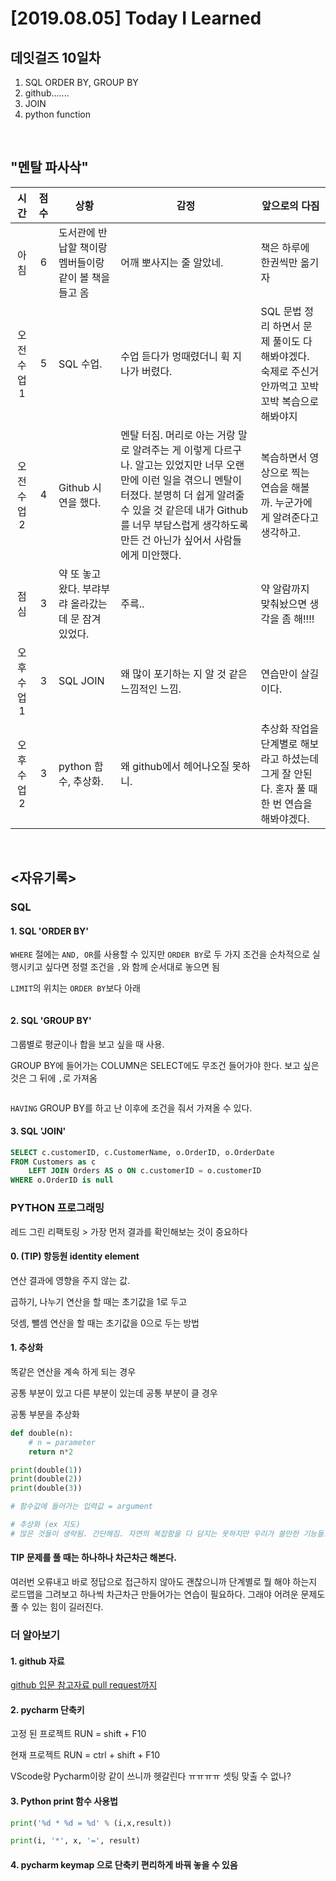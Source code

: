 # [2019.08.05] Today I Learned
## 데잇걸즈 10일차

1. SQL ORDER BY, GROUP BY
2. github.......
3. JOIN
4. python function

<br>

## "멘탈 파사삭"

|시간|점수|상황 | 감정 | 앞으로의 다짐|
|:---:|:---:|---|---|---|
|아침|6|도서관에 반납할 책이랑 멤버들이랑 같이 볼 책을 들고 옴|어깨 뽀사지는 줄 알았네.|책은 하루에 한권씩만 옮기자|
|오전 수업1|5|SQL 수업.|수업 듣다가 멍때렸더니 휙 지나가 버렸다.|SQL 문법 정리 하면서 문제 풀이도 다 해봐야겠다. 숙제로 주신거 안까먹고 꼬박꼬박 복습으로 해봐야지|
|오전 수업2|4|Github 시연을 했다.|멘탈 터짐. 머리로 아는 거랑 말로 알려주는 게 이렇게 다르구나. 알고는 있었지만 너무 오랜만에 이런 일을 겪으니 멘탈이 터졌다. 분명히 더 쉽게 알려줄 수 있을 것 같은데 내가 Github를 너무 부담스럽게 생각하도록 만든 건 아닌가 싶어서 사람들에게 미안했다.|복습하면서 영상으로 찍는 연습을 해볼까. 누군가에게 알려준다고 생각하고.|
|점심|3|약 또 놓고 왔다. 부랴부랴 올라갔는데 문 잠겨 있었다.|주륵..|약 알람까지 맞춰놨으면 생각을 좀 해!!!!|
|오후 수업 1|3|SQL JOIN|왜 많이 포기하는 지 알 것 같은 느낌적인 느낌.|연습만이 살길이다.|
|오후 수업 2|3|python 함수, 추상화.|왜 github에서 헤어나오질 못하니.|추상화 작업을 단계별로 해보라고 하셨는데 그게 잘 안된다. 혼자 풀 때 한 번 연습을 해봐야겠다.|


<br>

## <자유기록>

### SQL 

#### 1. SQL 'ORDER BY'

`WHERE` 절에는 `AND, OR`를 사용할 수 있지만
`ORDER BY`로 두 가지 조건을 순차적으로 실행시키고 싶다면 정렬 조건을 `,`와 함께 순서대로 놓으면 됨

`LIMIT`의 위치는 `ORDER BY`보다 아래

```SQL
```

#### 2. SQL 'GROUP BY'

그룹별로 평균이나 합을 보고 싶을 때 사용.

GROUP BY에 들어가는 COLUMN은 SELECT에도 무조건 들어가야 한다. 보고 싶은 것은 그 뒤에 `,`로 가져옴

```SQL
```

`HAVING` GROUP BY를 하고 난 이후에 조건을 줘서 가져올 수 있다.

#### 3. SQL 'JOIN'

```SQL
SELECT c.customerID, c.CustomerName, o.OrderID, o.OrderDate
FROM Customers as c
	LEFT JOIN Orders AS o ON c.customerID = o.customerID
WHERE o.OrderID is null
```


### PYTHON 프로그래밍

레드 그린 리팩토링 > 가장 먼저 결과를 확인해보는 것이 중요하다

#### 0. (TIP) 항등원 identity element

연산 결과에 영향을 주지 않는 값.

곱하기, 나누기 연산을 할 때는 초기값을 1로 두고

덧셈, 뺄셈 연산을 할 때는 초기값을 0으로 두는 방법

#### 1. 추상화

똑같은 연산을 계속 하게 되는 경우

공통 부분이 있고 다른 부분이 있는데 공통 부분이 클 경우

공통 부분을 추상화

```python
def double(n):
    # n = parameter
    return n*2

print(double(1))
print(double(2))
print(double(3))

# 함수값에 들어가는 입력값 = argument

# 추상화 (ex 지도)
# 많은 것들이 생략됨. 간단해짐. 자연의 복잡함을 다 담지는 못하지만 우리가 쓸만한 기능들로 이루어진 것을 만듦(디테일 제거하고 필요한 것, 핵심만 남기기).

```

#### TIP 문제를 풀 때는 하나하나 차근차근 해본다.

여러번 오류내고 바로 정답으로 접근하지 않아도 괜찮으니까 단계별로 뭘 해야 하는지 로드맵을 그려보고 하나씩 차근차근 만들어가는 연습이 필요하다. 그래야 어려운 문제도 풀 수 있는 힘이 길러진다.

### 더 알아보기

#### 1. github 자료

[github 입문 참고자료 pull request까지](https://wayhome25.github.io/git/2017/07/08/git-first-pull-request-story/)

#### 2. pycharm 단축키

고정 된 프로젝트 RUN = shift + F10

현재 프로젝트 RUN = ctrl + shift + F10

VScode랑 Pycharm이랑 같이 쓰니까 헷갈린다 ㅠㅠㅠㅠ 셋팅 맞출 수 없나?

#### 3. Python print 함수 사용법 

```python
print('%d * %d = %d' % (i,x,result))
```

```python
print(i, '*', x, '=', result)
```

#### 4. pycharm keymap 으로 단축키 편리하게 바꿔 놓을 수 있음


